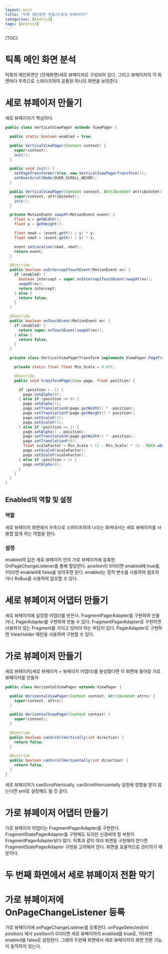 ```yaml
---
layout: post
title: "틱톡 메인화면 만들기(중첩 뷰페이저)"
categories: [Android]
tags: [Android]
---
```


[TOC]



# 틱톡 메인 화면 분석

틱톡의 메인화면은 (전체화면)세로 뷰페이저로 구성되어 있다. 그리고 뷰페이저의 각 화면마다 우측으로 스와이프하여 공통된 하나의 화면을 보여준다.

# 세로 뷰페이저 만들기

세로 뷰페이저가 핵심이다.

```java
public class VerticalViewPager extends ViewPager {

  public static boolean enabled = true;

  public VerticalViewPager(Context context) {
    super(context);
    init();
  }

  public void init() {
    setPageTransformer(true, new VerticalViewPagerTransform());
    setOverScrollMode(OVER_SCROLL_NEVER);
  }

  public VerticalViewPager(Context context, AttributeSet attributeSet) {
    super(context, attributeSet);
    init();
  }

  private MotionEvent swapXY(MotionEvent event) {
    float x = getWidth();
    float y = getHeight();

    float newX = (event.getY() / y) * y;
    float newY = (event.getX() / x) * x;

    event.setLocation(newX, newY);
    return event;
  }

  @Override
  public boolean onInterceptTouchEvent(MotionEvent ev) {
    if (enabled) {
      boolean intercept = super.onInterceptTouchEvent(swapXY(ev));
      swapXY(ev);
      return intercept;
    } else {
      return false;
    }
  }

  @Override
  public boolean onTouchEvent(MotionEvent ev) {
    if (enabled) {
      return super.onTouchEvent(swapXY(ev));
    } else {
      return false;
    }
  }

  private class VerticalViewPagerTransform implements ViewPager.PageTransformer {

    private static final float Min_Scale = 0.65f;

    @Override
    public void transformPage(View page, float position) {

      if (position < -1) {
        page.setAlpha(0);
      } else if (position <= 0) {
        page.setAlpha(1);
        page.setTranslationX(page.getWidth() * -position);
        page.setTranslationY(page.getHeight() * position);
        page.setScaleX(1);
        page.setScaleY(1);
      } else if (position <= 1) {
        page.setAlpha(1 - position);
        page.setTranslationX(page.getWidth() * -position);
        page.setTranslationY(0);
        float scaleFactor = Min_Scale + (1 - Min_Scale) * (1 - Math.abs(position));
        page.setScaleX(scaleFactor);
        page.setScaleY(scaleFactor);
      } else if (position > 1) {
        page.setAlpha(0);
      }
    }
  }
}
```

## Enabled의 역할 및 설정

### 역할

세로 뷰페이저 화면에서 우측으로 스와이프하여 나오는 화며네서는 세로 뷰페이저를 사용할 없게 하는 역할을 한다.

### 설정

enabled의 값은 세로 뷰페이저 안의 가로 뷰페이저에 등록한 OnPageChangeListener를 통해 할당한다. position이 0이라면 enabled에 true를, 1이라면 enabled에 false를 넣어주면 된다. enabled는 정적 변수를 사용하여 참조하거나 RxBus를 사용하여 참조할 수 있다.

# 세로 뷰페이저 어댑터 만들기

세로 뷰페이저에 설정할 어댑터를 만든다. FragmentPagerAdapter를 구현하여 만들거나, PagerAdapter를 구현하여 만들 수 있다. FragmentPagerAdapter로 구현하면 사용하지 않는 Fragment를 가지고 있어야 하는 부담이 있다. PagerAdapter로 구현하면 ViewHolder 패턴을 사용하여 구현할 수 있다.

# 가로 뷰페이저 만들기

세로 뷰페이저(세로 뷰페이저 + 뷰페이저 어댑터)를 완성했다면 각 화면에 들어갈 가로 뷰페이저를 만들자

```java
public class HorizontalViewPager extends ViewPager {

  public HorizontalViewPager(Context context, AttributeSet attrs) {
    super(context, attrs);
  }

  public HorizontalViewPager(Context context) {
    super(context);
  }

  @Override
  public boolean canScrollVertically(int direction) {
    return false;
  }

  @Override
  public boolean canScrollHorizontally(int direction) {
    return false;
  }
}
```

세로 뷰페이저가 canScrollVertically, canScrollHorizontally 설정에 영향을 받지 않는다면 xml로 설정해도 될 것 같다.

# 가로 뷰페이저 어댑터 만들기

가로 뷰페이저 어댑터는 FragmentPagerAdapter를 구현한다. FragmentStatePagerAdapter를 구현해도 되지만 신경써야 할 부분이 FragmentPagerAdapter보다 많다. 틱톡과 같이 여러 화면을 구현해야 한다면 FragmentStatePagerAdapter 구현을 고려해야 한다. 화면을 효율적으로 관리하기 때문이다.

# 두 번째 화면에서 세로 뷰페이저 전환 막기

# 가로 뷰페이저에 OnPageChangeListener 등록

가로 뷰페이저에 onPageChangeListener를 등록한다. onPageSelected(int position) 에서 position이 0이라면 세로 뷰페이저의 enabled를 true로, 1이라면 enabled를 false로 설정한다. 그래야 두번째 화면에서 세로 뷰페이저의 화면 전환 기능이 동작하지 않는다.